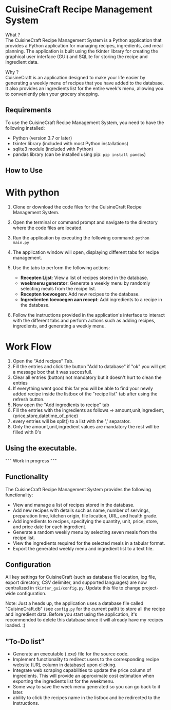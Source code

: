 # CuisineCraft Recipe Management System

What ?   
The CuisineCraft Recipe Management System is a Python application that provides a Python application for managing recipes, ingredients, and meal planning. The application is built using the tkinter library for creating the graphical user interface (GUI) and SQLite for storing the recipe and ingredient data. 
    
Why ?    
CuisineCraft is an application designed to make your life easier by generating a weekly menu of recipes that you have added to the database. 
It also provides an ingredients list for the entire week's menu, allowing you to conveniently plan your grocery shopping.


## Requirements

To use the CuisineCraft Recipe Management System, you need to have the following installed:

- Python (version 3.7 or later)
- tkinter library (included with most Python installations)
- sqlite3 module (included with Python)
- pandas library (can be installed using pip: `pip install pandas`)

## How to Use 
# With python 
 
1. Clone or download the code files for the CuisineCraft Recipe Management System.
2. Open the terminal or command prompt and navigate to the directory where the code files are located.
3. Run the application by executing the following command: `python main.py`
4. The application window will open, displaying different tabs for recipe management.
5. Use the tabs to perform the following actions:

   - **Recepten Lijst**: View a list of recipes stored in the database.
   - **weekmenu generator**: Generate a weekly menu by randomly selecting meals from the recipe list.
   - **Recepten toevoegen**: Add new recipes to the database.
   - **Ingredienten toevoegen aan recept**: Add ingredients to a recipe in the database.

6. Follow the instructions provided in the application's interface to interact with the different tabs and perform actions such as adding recipes, ingredients, and generating a weekly menu.
  
# Work Flow  
1. Open the "Add recipes" Tab.
2. Fill the entries and click the button "Add to database" if "ok" you will get a message box that it was succesfull.
3. Clear all entries (button) not mandatory but it doesn't hurt to clean the entries
4. If everything went good this far you will be able to find your newly added recipe inside the listbox of the "recipe list" tab after using the refresh button.
5. Now open the "Add ingredients to recipe" tab
6. Fill the entries with the ingredients as follows => amount,unit,ingredient,(price,store,datetime_of_price)
7. every entries will be split() to a list with the ',' separator.
8. Only the amount,unit,ingredient values are mandatory the rest will be filled with 0's

## Using the executable.

""" Work in progress """

## Functionality

The CuisineCraft Recipe Management System provides the following functionality:

- View and manage a list of recipes stored in the database.
- Add new recipes with details such as name, number of servings, preparation time, kitchen origin, file location, URL, and health grade.
- Add ingredients to recipes, specifying the quantity, unit, price, store, and price date for each ingredient.
- Generate a random weekly menu by selecting seven meals from the recipe list.
- View the ingredients required for the selected meals in a tabular format.
- Export the generated weekly menu and ingredient list to a text file.

## Configuration

All key settings for CuisineCraft (such as database file location, log file, export directory, CSV delimiter, and supported languages) are now centralized in `tkinter_gui/config.py`. Update this file to change project-wide configuration.

Note: 
Just a heads up, the application uses a database file called "CuisineCraft.db" (see `config.py` for the current path) to store all the recipe and ingredient data. Before you start using the application, it's recommended to delete this database since it will already have my recipes loaded. :)

## "To-Do list"

- Generate an executable (.exe) file for the source code.
- Implement functionality to redirect users to the corresponding recipe website (URL column in database) upon clicking.
- Integrate web scraping capabilities to update the price column of ingredients. This will provide an approximate cost estimation when exporting the ingredients list for the weekmenu.
- Some way to save the week menu generated so you can go back to it later.
- ability to click the recipes name in the listbox and be redirected to the instructions.